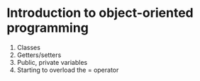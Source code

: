 # Introduction to object-oriented programming
1. Classes
1. Getters/setters
1. Public, private variables
1. Starting to overload the = operator
